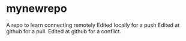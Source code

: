# mynewrepo
A repo to learn connecting remotely
Edited locally for a push
Edited at github for a pull.
Edited at github for a conflict.

